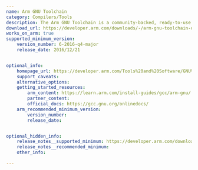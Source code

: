 ```yaml
---
name: Arm GNU Toolchain
category: Compilers/Tools
description: The Arm GNU Toolchain is a community-backed, ready-to-use GNU compiler toolchain designed for CPUs based on the Arm architecture.
download_url: https://developer.arm.com/downloads/-/arm-gnu-toolchain-downloads
works_on_arm: true
supported_minimum_version:
    version_number: 6-2016-q4-major
    release_date: 2016/12/21


optional_info:
    homepage_url: https://developer.arm.com/Tools%20and%20Software/GNU%20Toolchain
    support_caveats:
    alternative_options:
    getting_started_resources:
        arm_content: https://learn.arm.com/install-guides/gcc/arm-gnu/
        partner_content: 
        official_docs: https://gcc.gnu.org/onlinedocs/
    arm_recommended_minimum_version:
        version_number:
        release_date:


optional_hidden_info:
    release_notes__supported_minimum: https://developer.arm.com/downloads/-/gnu-rm/6-2016-q4-major
    release_notes__recommended_minimum:
    other_info:
 
---
```


